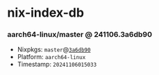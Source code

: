 # nix-index-db
### aarch64-linux/master @ 241106.3a6db90
- Nixpkgs: `master`@[`3a6db90`](https://github.com/NixOS/nixpkgs/commit/3a6db90685f686553b809beeb6bd5c4853235c81)
- Platform: `aarch64-linux`
- Timestamp: `20241106015033`
